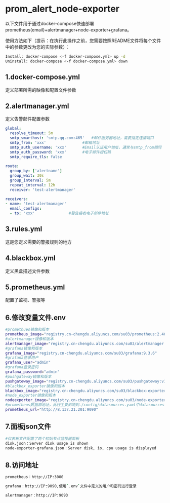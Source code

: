 # prom_alert_node-exporter

以下文件用于通过docker-compose快速部署prometheus(email)+alertmanager+node-exporter+grafana。

使用方法如下（提示：在执行此操作之前，您需要按照README文件将每个文件中的参数更改为您的实际参数）：

```sh
Install: docker-compose <-f docker-compose.yml> up -d
Uninstall: docker-compose <-f docker-compose.yml> down
```

## 1.docker-compose.yml
定义部署所需的映像和配置文件参数

## 2.alertmanager.yml

定义告警邮件配置参数

```yaml
global:
  resolve_timeout: 5m
  smtp_smarthost: 'smtp.qq.com:465'   #邮件服务器地址，需要指定连接端口
  smtp_from: 'xxx'                #邮箱地址
  smtp_auth_username: 'xxx'       #Email认证用户地址，通常与smtp_from相同
  smtp_auth_password: 'xxx'       #电子邮件授权码
  smtp_require_tls: false
 
route:
  group_by: ['alertname']
  group_wait: 30s
  group_interval: 5m
  repeat_interval: 12h
  receiver: 'test-alertmanager'
 
receivers:
- name: 'test-alertmanager'
  email_configs:
  - to: 'xxx'               #警告接收电子邮件地址
```

## 3.rules.yml

这是您定义需要的警报规则的地方

## 4.blackbox.yml

定义黑盒描述文件参数

## 5.prometheus.yml

配置了监视、警报等

## 6.修改变量文件.env

```bash
#promethues镜像和版本
prometheus_image="registry.cn-chengdu.aliyuncs.com/su03/prometheus:2.46.0-debian-11-r5"
#alertmanager镜像和版本
alertmanager_image="registry.cn-chengdu.aliyuncs.com/su03/alertmanager:0.25.0-debian-11-r171"
#grafana镜像和版本
grafana_image="registry.cn-chengdu.aliyuncs.com/su03/grafana:9.3.6"
#grafana登录用户
grafana_user="admin"
#grafana登录密码
grafana_password="admin"
#pushgateway镜像和版本
pushgateway_image="registry.cn-chengdu.aliyuncs.com/su03/pushgateway:v1.6.2"
#blackbox_exporter镜像和版本
blackbox_image="registry.cn-chengdu.aliyuncs.com/su03/blackbox-exporter:0.25.0"
#node_exporter镜像和版本
nodeexporter_image="registry.cn-chengdu.aliyuncs.com/su03/node-exporter:1.6.1-debian-11-r8"
#prometheus数据源地址，此行主要影响到./config/datasources.yaml中datasources.url的值
prometheus_url="http://8.137.21.201:9090"
```

## 7.面板json文件

```bash
#仪表板文件配置了两个初始节点监视器面板
disk.json：Server disk usage is shown
node-exporter-grafana.json：Server disk, io, cpu usage is displayed
```

## 8.访问地址

```bash
prometheus：http://IP:3000

grafana：http://IP:9090,使用`.env`文件中定义的用户和密码进行登录

alertmanager：http://IP:9093
```